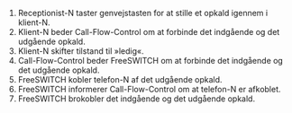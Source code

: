 1. Receptionist-N taster genvejstasten for at stille et opkald igennem i klient-N.
1. Klient-N beder Call-Flow-Control om at forbinde det indgående og det udgående opkald.
1. Klient-N skifter tilstand til »ledig«.
1. Call-Flow-Control beder FreeSWITCH om at forbinde det indgående og det udgående opkald.
1. FreeSWITCH kobler telefon-N af det udgående opkald.
1. FreeSWITCH informerer Call-Flow-Control om at telefon-N er afkoblet.
1. FreeSWITCH brokobler det indgående og det udgående opkald.
